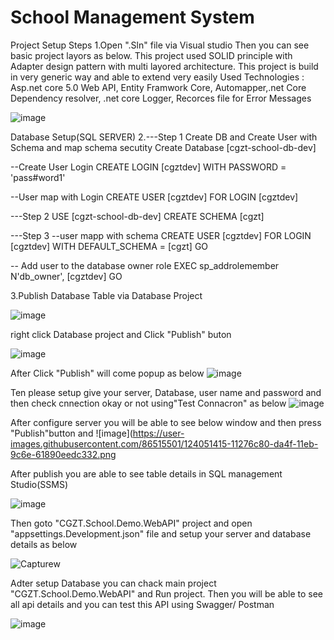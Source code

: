 # School Management System
Project Setup Steps
1.Open ".Sln" file via Visual studio 
Then you can see basic project layors as below. This project used SOLID principle with Adapter design pattern with multi layored architecture. This project is build in very generic way and able to extend very easily
Used Technologies : Asp.net core 5.0 Web API, Entity Framwork Core, Automapper,.net Core Dependency resolver, .net core Logger, Recorces file for Error Messages


![image](https://user-images.githubusercontent.com/86515501/124052551-3c12c000-da51-11eb-83cd-5073f843d1a1.png)


Database Setup(SQL SERVER)
2.---Step 1 Create DB and Create User with Schema and map schema secutity
Create Database [cgzt-school-db-dev]

--Create User Login
CREATE LOGIN [cgztdev] WITH PASSWORD = 'pass#word1'

--User map with Login
CREATE USER [cgztdev] FOR LOGIN [cgztdev]

---Step 2
USE [cgzt-school-db-dev]
CREATE SCHEMA [cgzt]


---Step 3
--user mapp with schema
CREATE USER [cgztdev]
	FOR LOGIN [cgztdev]
	WITH DEFAULT_SCHEMA = [cgzt]
GO

-- Add user to the database owner role
EXEC sp_addrolemember N'db_owner', [cgztdev]
GO


3.Publish Database Table via Database Project

![image](https://user-images.githubusercontent.com/86515501/124050686-9b6ed100-da4d-11eb-8a57-a269fcefec56.png)

right click Database project and Click "Publish" buton

![image](https://user-images.githubusercontent.com/86515501/124050958-2223ae00-da4e-11eb-922c-deef70652ea0.png)

After Click "Publish" will come popup as below
![image](https://user-images.githubusercontent.com/86515501/124051018-39629b80-da4e-11eb-8b2f-e4aad97ca303.png)

Ten please setup give your server, Database, user name and password and then check cnnection okay or not using"Test Connacron" as below
![image](https://user-images.githubusercontent.com/86515501/124051316-d7eefc80-da4e-11eb-9e15-5944c2b3ab1d.png)

After configure server you will be able to see below window and then press "Publish"button and 
![image](https://user-images.githubusercontent.com/86515501/124051415-11276c80-da4f-11eb-9c6e-61890eedc332.png

After publish you are able to see table details in SQL management Studio(SSMS)

![image](https://user-images.githubusercontent.com/86515501/124051557-48961900-da4f-11eb-99d4-3dba10a1b9a0.png)

Then goto "CGZT.School.Demo.WebAPI" project and open "appsettings.Development.json" file and setup your server and database details as below

![Capturew](https://user-images.githubusercontent.com/86515501/124051978-176a1880-da50-11eb-9a88-03bec594c272.PNG)


Adter setup Database you can chack main project "CGZT.School.Demo.WebAPI" and Run project. Then you will be able to see all api details and you can test this API using Swagger/ Postman

![image](https://user-images.githubusercontent.com/86515501/124052179-80519080-da50-11eb-82ca-8787609117a4.png)













